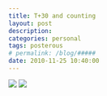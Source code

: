 ```yaml
---
title: T+30 and counting
layout: post
description:  
categories: personal
tags: posterous
# permalink: /blog/#####
date: 2010-11-25 10:40:00
---
```


![](/img/2010/11/17929301-p93.jpg)
![](/img/2010/11/17929303-p95.jpg)